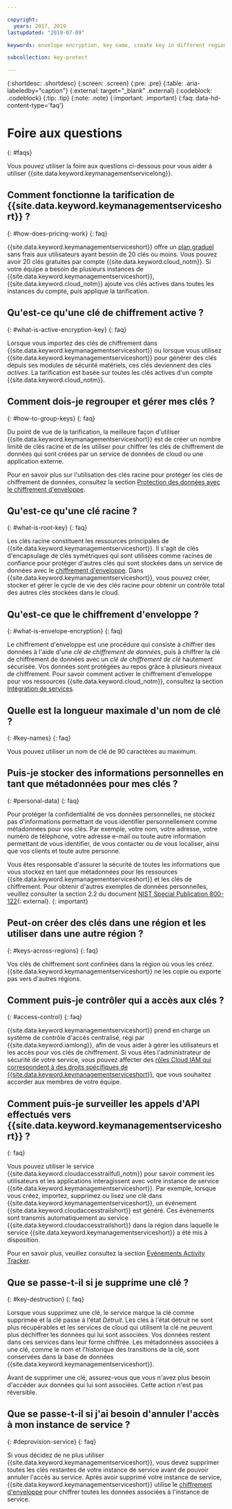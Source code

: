 ```yaml
---

copyright:
  years: 2017, 2019
lastupdated: "2019-07-09"

keywords: envelope encryption, key name, create key in different region, delete service instance

subcollection: key-protect

---
```


{:shortdesc: .shortdesc}
{:screen: .screen}
{:pre: .pre}
{:table: .aria-labeledby="caption"}
{:external: target="_blank" .external}
{:codeblock: .codeblock}
{:tip: .tip}
{:note: .note}
{:important: .important}
{:faq: data-hd-content-type='faq'}

# Foire aux questions
{: #faqs}

Vous pouvez utiliser la foire aux questions ci-dessous pour vous aider à utiliser {{site.data.keyword.keymanagementservicelong}}.

## Comment fonctionne la tarification de {{site.data.keyword.keymanagementserviceshort}} ?
{: #how-does-pricing-work}
{: faq}

{{site.data.keyword.keymanagementserviceshort}} offre un [plan graduel](https://{DomainName}/catalog/services/key-protect) sans frais aux utilisateurs ayant besoin de 20 clés ou moins. Vous pouvez avoir 20 clés gratuites par compte {{site.data.keyword.cloud_notm}}. Si votre équipe a besoin de plusieurs instances de {{site.data.keyword.keymanagementserviceshort}}, {{site.data.keyword.cloud_notm}} ajoute vos clés actives dans toutes les instances du compte, puis applique la tarification. 

## Qu'est-ce qu'une clé de chiffrement active ?
{: #what-is-active-encryption-key}
{: faq}

Lorsque vous importez des clés de chiffrement dans {{site.data.keyword.keymanagementserviceshort}} ou lorsque vous utilisez {{site.data.keyword.keymanagementserviceshort}} pour générer des clés depuis ses modules de sécurité matériels, ces clés deviennent des clés _actives_. La tarification est basée sur toutes les clés actives d'un compte {{site.data.keyword.cloud_notm}}. 

## Comment dois-je regrouper et gérer mes clés ?
{: #how-to-group-keys}
{: faq}

Du point de vue de la tarification, la meilleure façon d'utiliser {{site.data.keyword.keymanagementserviceshort}} est de créer un nombre limité de clés racine et de les utiliser pour chiffrer les clés de chiffrement de données qui sont créées par un service de données de cloud ou une application externe. 

Pour en savoir plus sur l'utilisation des clés racine pour protéger les clés de chiffrement de données, consultez la section [Protection des données avec le chiffrement d'enveloppe](/docs/services/key-protect?topic=key-protect-envelope-encryption).

## Qu'est-ce qu'une clé racine ?
{: #what-is-root-key}
{: faq}

Les clés racine constituent les ressources principales de {{site.data.keyword.keymanagementserviceshort}}. Il s'agit de clés d'encapsulage de clés symétriques qui sont utilisées comme racines de confiance pour protéger d'autres clés qui sont stockées dans un service de données avec le [chiffrement d'enveloppe](/docs/services/key-protect?topic=key-protect-envelope-encryption). Dans {{site.data.keyword.keymanagementserviceshort}}, vous pouvez créer, stocker et gérer le cycle de vie des clés racine pour obtenir un contrôle total des autres clés stockées dans le cloud. 

## Qu'est-ce que le chiffrement d'enveloppe ?
{: #what-is-envelope-encryption}
{: faq}

Le chiffrement d'enveloppe est une procédure qui consiste à chiffrer des données à l'aide d'une _clé de chiffrement de données_, puis à chiffrer la clé de chiffrement de données avec un _clé de chiffrement de clé_ hautement sécurisée.  Vos données sont protégées au repos grâce à plusieurs niveaux de chiffrement. Pour savoir comment activer le chiffrement d'enveloppe pour vos ressources {{site.data.keyword.cloud_notm}}, consultez la section [Intégration de services](/docs/services/key-protect?topic=key-protect-integrate-services).

## Quelle est la longueur maximale d'un nom de clé ?
{: #key-names}
{: faq}

Vous pouvez utiliser un nom de clé de 90 caractères au maximum.

## Puis-je stocker des informations personnelles en tant que métadonnées pour mes clés ?
{: #personal-data}
{: faq}

Pour protéger la confidentialité de vos données personnelles, ne stockez pas d'informations permettant de vous identifier personnellement comme métadonnées pour vos clés. Par exemple, votre nom, votre adresse, votre numéro de téléphone, votre adresse e-mail ou toute autre information permettant de vous identifier, de vous contacter ou de vous localiser, ainsi que vos clients et toute autre personne.

Vous êtes responsable d'assurer la sécurité de toutes les informations que vous stockez en tant que métadonnées pour les ressources {{site.data.keyword.keymanagementserviceshort}} et les clés de chiffrement. Pour obtenir d'autres exemples de données personnelles, veuillez consulter la section 2.2 du document [NIST Special Publication 800-122](https://www.nist.gov/publications/guide-protecting-confidentiality-personally-identifiable-information-pii){: external}.
{: important}

## Peut-on créer des clés dans une région et les utiliser dans une autre région ?
{: #keys-across-regions}
{: faq}

Vos clés de chiffrement sont confinées dans la région où vous les créez. {{site.data.keyword.keymanagementserviceshort}} ne les copie ou exporte pas vers d'autres régions.

## Comment puis-je contrôler qui a accès aux clés ?
{: #access-control}
{: faq}

{{site.data.keyword.keymanagementserviceshort}} prend en charge un système de contrôle d'accès centralisé, régi par {{site.data.keyword.iamlong}}, afin de vous aider à gérer les utilisateurs et les accès pour vos clés de chiffrement. Si vous êtes l'administrateur de sécurité de votre service, vous pouvez affecter des [rôles Cloud IAM qui correspondent à des droits spécifiques de {{site.data.keyword.keymanagementserviceshort}}](/docs/services/key-protect?topic=key-protect-manage-access#roles), que vous souhaitez accorder aux membres de votre équipe.

## Comment puis-je surveiller les appels d'API effectués vers {{site.data.keyword.keymanagementserviceshort}} ?
{: faq}

Vous pouvez utiliser le service {{site.data.keyword.cloudaccesstrailfull_notm}} pour savoir comment les utilisateurs et les applications interagissent avec votre instance de service {{site.data.keyword.keymanagementserviceshort}}. Par exemple, lorsque vous créez, importez, supprimez ou lisez une clé dans {{site.data.keyword.keymanagementserviceshort}}, un événement {{site.data.keyword.cloudaccesstrailshort}} est généré. Ces événements sont transmis automatiquement au service {{site.data.keyword.cloudaccesstrailshort}} dans la région dans laquelle le service {{site.data.keyword.keymanagementserviceshort}} a été mis à disposition.

Pour en savoir plus, veuillez consultez la section [Evénements Activity Tracker](/docs/services/key-protect?topic=key-protect-at-events).

## Que se passe-t-il si je supprime une clé ?
{: #key-destruction}
{: faq}

Lorsque vous supprimez une clé, le service marque la clé comme supprimée et la clé passe à l'état _Détruit_. Les clés à l'état détruit ne sont plus récupérables et les services de cloud qui utilisent la clé ne peuvent plus déchiffrer les données qui lui sont associées. Vos données restent dans ces services dans leur forme chiffrée. Les métadonnées associées à une clé, comme le nom et l'historique des transitions de la clé, sont conservées dans la base de données {{site.data.keyword.keymanagementserviceshort}}. 

Avant de supprimer une clé, assurez-vous que vous n'avez plus besoin d'accéder aux données qui lui sont associées. Cette action n'est pas réversible.

## Que se passe-t-il si j'ai besoin d'annuler l'accès à mon instance de service ?
{: #deprovision-service}
{: faq}

Si vous décidez de ne plus utiliser {{site.data.keyword.keymanagementserviceshort}}, vous devez supprimer toutes les clés restantes de votre instance de service avant de pouvoir annuler l'accès au service. Après avoir supprimé votre instance de service, {{site.data.keyword.keymanagementserviceshort}} utilise le [chiffrement d'enveloppe](/docs/services/key-protect?topic=key-protect-envelope-encryption) pour chiffrer toutes les données associées à l'instance de service. 

